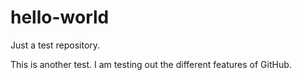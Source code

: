 # hello-world
Just a test repository.

This is another test. I am testing out the different features of GitHub.
